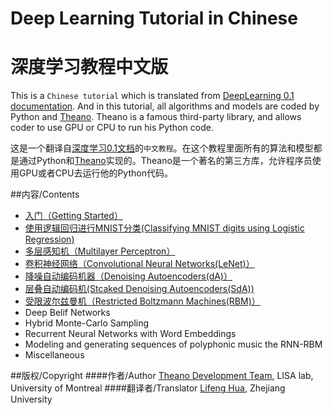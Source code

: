 Deep Learning Tutorial in Chinese
=================================
深度学习教程中文版
=================================

This is a `Chinese tutorial` which is translated from [DeepLearning 0.1 documentation](http://deeplearning.net/tutorial/contents.html#). And in this tutorial, all algorithms and models are coded by Python and [Theano](http://deeplearning.net/software/theano/index.html). Theano is a famous third-party library, and allows coder to use GPU or CPU to run his Python code.



这是一个翻译自[深度学习0.1文档](http://deeplearning.net/tutorial/contents.html)的`中文教程`。在这个教程里面所有的算法和模型都是通过Python和[Theano](http://deeplearning.net/software/theano/index.html)实现的。Theano是一个著名的第三方库，允许程序员使用GPU或者CPU去运行他的Python代码。



##内容/Contents

* [入门（Getting Started）](https://github.com/Syndrome777/DeepLearningTutorial/blob/master/1_Getting_Started_入门.md)
* [使用逻辑回归进行MNIST分类(Classifying MNIST digits using Logistic Regression)](https://github.com/Syndrome777/DeepLearningTutorial/blob/master/2_Classifying_MNIST_using_LR_逻辑回归进行MNIST分类.md)
* [多层感知机（Multilayer Perceptron）](https://github.com/Syndrome777/DeepLearningTutorial/blob/master/3_Multilayer_Perceptron_多层感知机.md)
* [卷积神经网络（Convolutional Neural Networks(LeNet)）](https://github.com/Syndrome777/DeepLearningTutorial/blob/master/4_Convoltional_Neural_Networks_LeNet_卷积神经网络.md)
* [降噪自动编码机器（Denoising Autoencoders(dA)）](https://github.com/Syndrome777/DeepLearningTutorial/blob/master/5_Denoising_Autoencoders_降噪自动编码.md)
* [层叠自动编码机(Stcaked Denoising Autoencoders(SdA))](https://github.com/Syndrome777/DeepLearningTutorial/blob/master/6_Stacked_Denoising_Autoencoders_层叠降噪自动编码机.md)
* [受限波尔兹曼机（Restricted Boltzmann Machines(RBM)）](https://github.com/Syndrome777/DeepLearningTutorial/blob/master/7_Restricted_Boltzmann_Machine_受限波尔兹曼机.md)
* Deep Belif Networks
* Hybrid Monte-Carlo Sampling
* Recurrent Neural Networks with Word Embeddings
* Modeling and generating sequences of polyphonic music the RNN-RBM
* Miscellaneous


##版权/Copyright
####作者/Author
[Theano Development Team](http://deeplearning.net/tutorial/LICENSE.html), LISA lab, University of Montreal
####翻译者/Translator
[Lifeng Hua](https://github.com/Syndrome777), Zhejiang University









